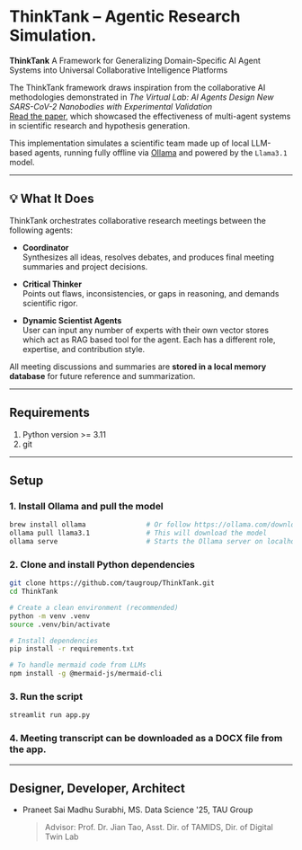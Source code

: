 # ThinkTank – Agentic Research Simulation.

**ThinkTank** A Framework for Generalizing Domain-Specific AI Agent Systems into Universal Collaborative Intelligence Platforms

The ThinkTank framework draws inspiration from the collaborative AI methodologies demonstrated in *The Virtual Lab: AI Agents Design New SARS-CoV-2 Nanobodies with Experimental Validation*  
[Read the paper](https://www.biorxiv.org/content/10.1101/2024.11.11.623004v1), which showcased the effectiveness of multi-agent systems in scientific research and hypothesis generation.



This implementation simulates a scientific team made up of local LLM-based agents, running fully offline via [Ollama](https://ollama.com) and powered by the `Llama3.1` model.

---

## 💡 What It Does

ThinkTank orchestrates collaborative research meetings between the following agents:

- **Coordinator**  
  Synthesizes all ideas, resolves debates, and produces final meeting summaries and project decisions.

- **Critical Thinker**  
  Points out flaws, inconsistencies, or gaps in reasoning, and demands scientific rigor.

- **Dynamic Scientist Agents**  
  User can input any number of experts with their own vector stores which act as RAG based tool for the agent. Each has a different role, expertise, and contribution style.

All meeting discussions and summaries are **stored in a local memory database** for future reference and summarization.

---

## Requirements

1. Python version >= 3.11
2. git

---

## Setup

### 1. Install Ollama and pull the model

```bash
brew install ollama               # Or follow https://ollama.com/download
ollama pull llama3.1              # This will download the model
ollama serve                      # Starts the Ollama server on localhost:11434
```

### 2. Clone and install Python dependencies

```bash
git clone https://github.com/taugroup/ThinkTank.git
cd ThinkTank

# Create a clean environment (recommended)
python -m venv .venv
source .venv/bin/activate

# Install dependencies
pip install -r requirements.txt

# To handle mermaid code from LLMs
npm install -g @mermaid-js/mermaid-cli
```

### 3. Run the script

```bash
streamlit run app.py
```

### 4. Meeting transcript can be downloaded as a DOCX file from the app.

---

## Designer, Developer, Architect
- Praneet Sai Madhu Surabhi, MS. Data Science '25, TAU Group
  > Advisor: Prof. Dr. Jian Tao, Asst. Dir. of TAMIDS, Dir. of Digital Twin Lab
